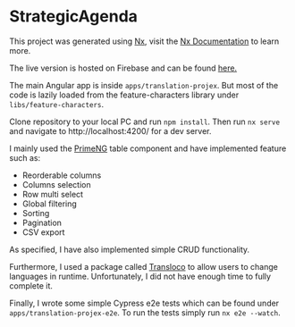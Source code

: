 # StrategicAgenda

This project was generated using [Nx](https://nx.dev), visit the [Nx Documentation](https://nx.dev/angular) to learn more.

The live version is hosted on Firebase and can be found [here.](https://translation-projex-bbbb7.web.app/characters)

The main Angular app is inside `apps/translation-projex`. But most of the code is lazily loaded from the feature-characters library under `libs/feature-characters`.

Clone repository to your local PC and run `npm install`. Then run `nx serve` and navigate to http://localhost:4200/ for a dev server.

I mainly used the [PrimeNG](https://www.primefaces.org/primeng/) table component and have implemented feature such as:

- Reorderable columns
- Columns selection
- Row multi select
- Global filtering
- Sorting
- Pagination
- CSV export

As specified, I have also implemented simple CRUD functionality.

Furthermore, I used a package called [Transloco](https://ngneat.github.io/transloco/) to allow users to change languages in runtime. Unfortunately, I did not have enough time to fully complete it.

Finally, I wrote some simple Cypress e2e tests which can be found under `apps/translation-projex-e2e`. To run the tests simply run `nx e2e --watch`.
